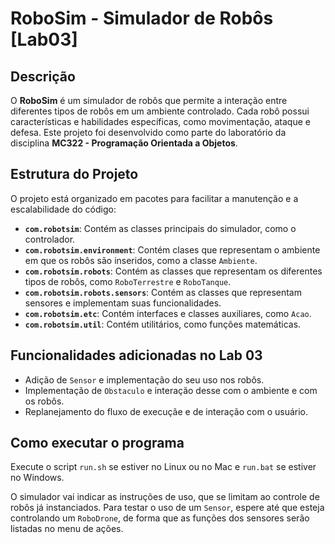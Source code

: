 # RoboSim - Simulador de Robôs [Lab03]

## Descrição
O **RoboSim** é um simulador de robôs que permite a interação entre diferentes tipos de robôs em um ambiente controlado. Cada robô possui características e habilidades específicas, como movimentação, ataque e defesa. Este projeto foi desenvolvido como parte do laboratório da disciplina **MC322 - Programação Orientada a Objetos**.

## Estrutura do Projeto
O projeto está organizado em pacotes para facilitar a manutenção e a escalabilidade do código:

- **`com.robotsim`**: Contém as classes principais do simulador, como o controlador.
- **`com.robotsim.environment`**: Contém clases que representam o ambiente em que os robôs são inseridos, como a classe `Ambiente`.
- **`com.robotsim.robots`**: Contém as classes que representam os diferentes tipos de robôs, como `RoboTerrestre` e `RoboTanque`.
- **`com.robotsim.robots.sensors`**: Contém as classes que representam sensores e implementam suas funcionalidades.
- **`com.robotsim.etc`**: Contém interfaces e classes auxiliares, como `Acao`.
- **`com.robotsim.util`**: Contém utilitários, como funções matemáticas.

## Funcionalidades adicionadas no Lab 03
- Adição de `Sensor` e implementação do seu uso nos robôs.
- Implementação de `Obstaculo` e interação desse com o ambiente e com os robôs.
- Replanejamento do fluxo de execuçãe e de interação com o usuário.

## Como executar o programa
Execute o script `run.sh` se estiver no Linux ou no Mac e `run.bat` se estiver no Windows. 

O simulador vai indicar as instruções de uso, que se limitam ao controle de robôs já instanciados. 
Para testar o uso de um `Sensor`, espere até que esteja controlando um `RoboDrone`, de forma que 
as funções dos sensores serão listadas no menu de ações.
